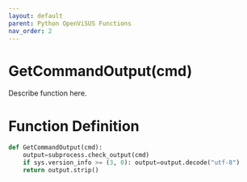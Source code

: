 ```yaml
---
layout: default
parent: Python OpenViSUS Functions
nav_order: 2
---
```


# GetCommandOutput(cmd)

Describe function here.

# Function Definition

```python
def GetCommandOutput(cmd):
	output=subprocess.check_output(cmd)
	if sys.version_info >= (3, 0): output=output.decode("utf-8")
	return output.strip()

```